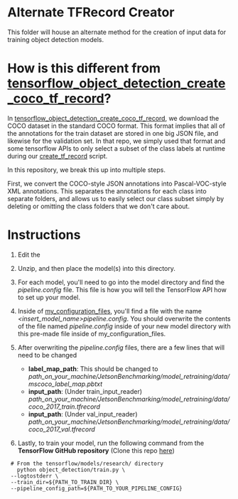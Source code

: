 # Alternate TFRecord Creator

This folder will house an alternate method for the creation of input data for training object detection models.

# How is this different from [tensorflow_object_detection_create_coco_tf_record](../tensorflow_object_detection_create_coco_tf_record)?

In [tensorflow_object_detection_create_coco_tf_record](../tensorflow_object_detection_create_coco_tf_record), we download the COCO dataset in the standard COCO format.
This format implies that all of the annotations for the train dataset are stored in one big JSON file, and likewise for the validation set. In that repo, we simply
used that format and some tensorflow APIs to only select a subset of the class labels at runtime during our 
[create_tf_record](../tensorflow_object_detection_create_coco_tf_record/create_tf_record) script.

In this repository, we break this up into multiple steps.

First, we convert the COCO-style JSON annotations into Pascal-VOC-style XML annotations. This separates the annotations for each class
into separate folders, and allows us to easily select our class subset simply by deleting or omitting the class folders that we don't
care about. 

# Instructions

1. Edit the 

2. Unzip, and then place the model(s) into this directory. 

3. For each model, you'll need to go into the model directory and find the *pipeline.config* file. This file is how you will tell the TensorFlow API how to set up your model. 

4. Inside of [my_configuration_files](my_configuration_files), you'll find a file with the name *<insert_model_name>pipeline.config*. You should overwrite the contents of the file named *pipeline.config* inside of your new model directory with this pre-made file inside of my_configuration_files. 

5. After overwriting the *pipeline.config* files, there are a few lines that will need to be changed
   - **label_map_path**: This should be changed to *path_on_your_machine/JetsonBenchmarking/model_retraining/data/mscoco_label_map.pbtxt*
   - **input_path**: (Under train_input_reader) *path_on_your_machine/JetsonBenchmarking/model_retraining/data/coco_2017_train.tfrecord*
   - **input_path**: (Under val_input_reader) *path_on_your_machine/JetsonBenchmarking/model_retraining/data/coco_2017_val.tfrecord*
   
 6. Lastly, to train your model, run the following command from the **TensorFlow GitHub repository** (Clone this repo [here](https://github.com/tensorflow/models))
 
```shell
 # From the tensorflow/models/research/ directory
   python object_detection/train.py \
 --logtostderr \
 --train_dir=${PATH_TO_TRAIN_DIR} \
 --pipeline_config_path=${PATH_TO_YOUR_PIPELINE_CONFIG}
 ```
  
